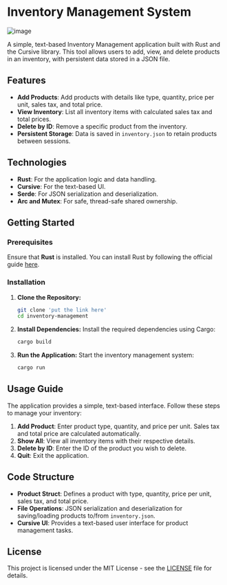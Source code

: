
# Inventory Management System
![image](https://github.com/user-attachments/assets/fa43f3d6-4b80-4181-b363-490ab55695f3)

A simple, text-based Inventory Management application built with Rust and the Cursive library. This tool allows users to add, view, and delete products in an inventory, with persistent data stored in a JSON file.

## Features
- **Add Products**: Add products with details like type, quantity, price per unit, sales tax, and total price.
- **View Inventory**: List all inventory items with calculated sales tax and total prices.
- **Delete by ID**: Remove a specific product from the inventory.
- **Persistent Storage**: Data is saved in `inventory.json` to retain products between sessions.

## Technologies
- **Rust**: For the application logic and data handling.
- **Cursive**: For the text-based UI.
- **Serde**: For JSON serialization and deserialization.
- **Arc and Mutex**: For safe, thread-safe shared ownership.

## Getting Started

### Prerequisites
Ensure that **Rust** is installed. You can install Rust by following the official guide [here](https://www.rust-lang.org/tools/install).

### Installation
1. **Clone the Repository:**
   ```bash
   git clone 'put the link here'
   cd inventory-management
   ```

2. **Install Dependencies:**
   Install the required dependencies using Cargo:
   ```bash
   cargo build
   ```

3. **Run the Application:**
   Start the inventory management system:
   ```bash
   cargo run
   ```

## Usage Guide

The application provides a simple, text-based interface. Follow these steps to manage your inventory:

1. **Add Product**: Enter product type, quantity, and price per unit. Sales tax and total price are calculated automatically.
2. **Show All**: View all inventory items with their respective details.
3. **Delete by ID**: Enter the ID of the product you wish to delete.
4. **Quit**: Exit the application.

## Code Structure

- **Product Struct**: Defines a product with type, quantity, price per unit, sales tax, and total price.
- **File Operations**: JSON serialization and deserialization for saving/loading products to/from `inventory.json`.
- **Cursive UI**: Provides a text-based user interface for product management tasks.

## License

This project is licensed under the MIT License - see the [LICENSE](LICENSE) file for details.
